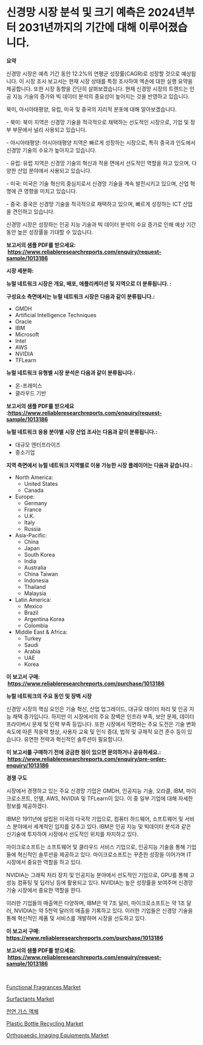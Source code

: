 <p><h1>신경망 시장 분석 및 크기 예측은 2024년부터 2031년까지의 기간에 대해 이루어졌습니다.</h1></p><p><strong>요약</strong></p>
<p><p>신경망 시장은 예측 기간 동안 12.2%의 연평균 성장률(CAGR)로 성장할 것으로 예상됩니다. 이 시장 조사 보고서는 현재 시장 상태를 특정 조사하여 엑손에 대한 실행 요약을 제공합니다. 또한 시장 동향을 간단히 살펴보겠습니다. 현재 신경망 시장의 트렌드는 인공 지능 기술의 증가와 빅 데이터 분석의 중요성이 높아지는 것을 반영하고 있습니다.</p><p>북미, 아시아태평양, 유럽, 미국 및 중국의 지리적 분포에 대해 알아보겠습니다.</p><p>- 북미: 북미 지역은 신경망 기술을 적극적으로 채택하는 선도적인 시장으로, 기업 및 정부 부문에서 널리 사용되고 있습니다.</p><p>- 아시아태평양: 아시아태평양 지역은 빠르게 성장하는 시장으로, 특히 중국과 인도에서 신경망 기술의 수요가 높아지고 있습니다.</p><p>- 유럽: 유럽 지역은 신경망 기술의 혁신과 적용 면에서 선도적인 역할을 하고 있으며, 다양한 산업 분야에서 사용되고 있습니다.</p><p>- 미국: 미국은 기술 혁신의 중심지로서 신경망 기술을 계속 발전시키고 있으며, 산업 혁명에 큰 영향을 미치고 있습니다.</p><p>- 중국: 중국은 신경망 기술을 적극적으로 채택하고 있으며, 빠르게 성장하는 ICT 산업을 견인하고 있습니다.</p><p>신경망 시장은 성장하는 인공 지능 기술과 빅 데이터 분석의 수요 증가로 인해 예상 기간 동안 높은 성장률을 기대할 수 있습니다.</p></p>
<p><strong>보고서의 샘플 PDF를 받으세요: &nbsp;<a href="https://www.reliableresearchreports.com/enquiry/request-sample/1013186">https://www.reliableresearchreports.com/enquiry/request-sample/1013186</a></strong></p>
<p><strong>시장 세분화:</strong></p>
<p><strong> 뉴럴 네트워크 시장은 개요, 배포, 애플리케이션 및 지역으로 더 분류됩니다. :</strong></p>
<p><strong>구성요소 측면에서는 뉴럴 네트워크 시장은 다음과 같이 분류됩니다.:</strong></p>
<p><ul><li>GMDH</li><li>Artificial Intelligence Techniques</li><li>Oracle</li><li>IBM</li><li>Microsoft</li><li>Intel</li><li>AWS</li><li>NVIDIA</li><li>TFLearn</li></ul></p>
<p><strong> 뉴럴 네트워크 유형별 시장 분석은 다음과 같이 분류됩니다.:</strong></p>
<p><ul><li>온-프레미스</li><li>클라우드 기반</li></ul></p>
<p><strong>보고서의 샘플 PDF를 받으세요 :<a href="https://www.reliableresearchreports.com/enquiry/request-sample/1013186">https://www.reliableresearchreports.com/enquiry/request-sample/1013186</a></strong></p>
<p><strong> 뉴럴 네트워크 응용 분야별 시장 산업 조사는 다음과 같이 분류됩니다.:</strong></p>
<p><ul><li>대규모 엔터프라이즈</li><li>중소기업</li></ul></p>
<p><strong>지역 측면에서 뉴럴 네트워크 지역별로 이용 가능한 시장 플레이어는 다음과 같습니다.:</strong></p>
<p><ul>
    <li>
        North America:
        <ul>
            <li>United States</li>
            <li>Canada</li>
        </ul>
    </li>
    <li>
        Europe:
        <ul>
            <li>Germany</li>
            <li>France</li>
            <li>U.K.</li>
            <li>Italy</li>
            <li>Russia</li>
        </ul>
    </li>
    <li>
        Asia-Pacific:
        <ul>
            <li>China</li>
            <li>Japan</li>
            <li>South Korea</li>
            <li>India</li>
            <li>Australia</li>
            <li>China Taiwan</li>
            <li>Indonesia</li>
            <li>Thailand</li>
            <li>Malaysia</li>
        </ul>
    </li>
    <li>
        Latin America:
        <ul>
            <li>Mexico</li>
            <li>Brazil</li>
            <li>Argentina Korea</li>
            <li>Colombia</li>
        </ul>
    </li>
    <li>
        Middle East & Africa:
        <ul>
            <li>Turkey</li>
            <li>Saudi</li>
            <li>Arabia</li>
            <li>UAE</li>
            <li>Korea</li>
        </ul>
    </li>
    </ul></p>
<p><strong>이 보고서 구매: &nbsp;<a href="https://www.reliableresearchreports.com/purchase/1013186">https://www.reliableresearchreports.com/purchase/1013186</a></strong></p>
<p><strong>뉴럴 네트워크의 주요 동인 및 장벽 시장</strong></p>
<p><p>신경망 시장의 핵심 요인은 기술 혁신, 산업 업그레이드, 대규모 데이터 처리 및 인공 지능 채택 증가입니다. 하지만 이 시장에서의 주요 장벽은 인프라 부족, 보안 문제, 데이터 프라이버시 문제 및 인력 부족 등입니다. 또한 시장에서 직면하는 주요 도전은 기술 변화 속도에 따른 적응력 향상, 사용자 교육 및 인식 증대, 법적 및 규제적 요건 준수 등이 있습니다. 유연한 전략과 혁신적인 솔루션이 필요합니다.</p></p>
<p><strong>이 보고서를 구매하기 전에 궁금한 점이 있으면 문의하거나 공유하세요.: &nbsp;<a href="https://www.reliableresearchreports.com/enquiry/pre-order-enquiry/1013186">https://www.reliableresearchreports.com/enquiry/pre-order-enquiry/1013186</a></strong></p>
<p><strong>경쟁 구도</strong></p>
<p><p>시장에서 경쟁하고 있는 주요 신경망 기업은 GMDH, 인공지능 기술, 오라클, IBM, 마이크로소프트, 인텔, AWS, NVIDIA 및 TFLearn이 있다. 이 중 일부 기업에 대해 자세한 정보를 제공하겠다. </p><p>IBM은 1911년에 설립된 미국의 다국적 기업으로, 컴퓨터 하드웨어, 소프트웨어 및 서비스 분야에서 세계적인 입지를 갖추고 있다. IBM은 인공 지능 및 빅데이터 분석과 같은 신기술에 투자하여 시장에서 선도적인 위치를 차지하고 있다. </p><p>마이크로소프트는 소프트웨어 및 클라우드 서비스 기업으로, 인공지능 기술을 통해 기업들에 혁신적인 솔루션을 제공하고 있다. 마이크로소프트는 꾸준한 성장을 이어가며 IT 시장에서 중요한 역할을 하고 있다. </p><p>NVIDIA는 그래픽 처리 장치 및 인공지능 분야에서 선도적인 기업으로, GPU를 통해 고성능 컴퓨팅 및 딥러닝 등에 활용되고 있다. NVIDIA는 높은 성장률을 보여주며 신경망 기술 시장에서 중요한 역할을 한다. </p><p>이러한 기업들의 매출액은 다양하며, IBM은 약 7조 달러, 마이크로소프트는 약 1조 달러, NVIDIA는 약 5천억 달러의 매출을 기록하고 있다. 이러한 기업들은 신경망 기술을 통해 혁신적인 제품 및 서비스를 개발하며 시장을 선도하고 있다.</p></p>
<p><strong>이 보고서 구매: &nbsp; <a href="https://www.reliableresearchreports.com/purchase/1013186">https://www.reliableresearchreports.com/purchase/1013186</a></strong></p>
<p><strong>보고서의 샘플 PDF를 받으세요: &nbsp;<a href="https://www.reliableresearchreports.com/enquiry/request-sample/1013186">https://www.reliableresearchreports.com/enquiry/request-sample/1013186</a></strong><strong></strong></p>
<p>&nbsp;</p>
<p><p><a href="https://scarlet-rocket-c63.notion.site/Functional-Fragrances-Market-Size-Furnishes-Valuable-Information-Encompassing-Market-Share-Market-T-58ac1f0473e541a88217aeb019084e65">Functional Fragrances Market</a></p><p><a href="https://github.com/johnbach50/Market-Research-Report-List-2/blob/main/surfactants-market.md">Surfactants Market</a></p><p><a href="https://github.com/idcefvhkdut6/Market-Research-Report-List-1/blob/main/6354164194004.md">천연 가스 액체</a></p><p><a href="https://github.com/lylyparadise/Market-Research-Report-List-2/blob/main/plastic-bottle-recycling-market.md">Plastic Bottle Recycling Market</a></p><p><a href="https://issuu.com/reportprime-2/docs/orthopaedic-imaging-equipments-market-size-2030.pp">Orthopaedic Imaging Equipments Market</a></p></p>